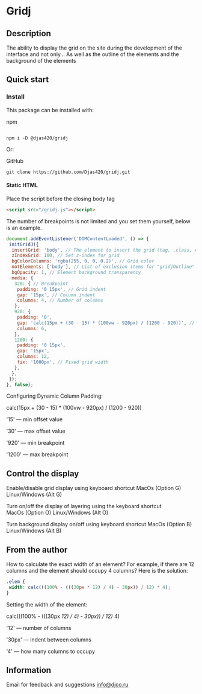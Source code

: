 # Gridj

## Description

The ability to display the grid on the site during the development of the interface and not only…
As well as the outline of the elements and the background of the elements

## Quick start

### Install

This package can be installed with:

npm

```SHELL

npm i -D @djas420/gridj
```

Or:

GitHub

```SHELL
git clone https://github.com/Djas420/gridj.git
```

#### Static HTML

Place the script before the closing body tag

```html
<script src="/gridj.js"></script>
```

The number of breakpoints is not limited and you set them yourself, below is an example.

```javascript
document.addEventListener('DOMContentLoaded', () => {
 initGridJ({
  insertGrid: 'body', // The element to insert the grid (tag, .class, #id), set the element to position: relative;
  zIndexGrid: 100, // Set z-index for grid
  bgColorColumns: 'rgba(255, 0, 0, 0.2)', // Grid color
  notElements: ['body'], // List of exclusion items for "gridjOutline" and "gridjBackground"
  bgOpacity: 1, // Element background transparency
  media: {
   320: { // Breakpoint
    padding: '0 15px', // Grid indent
    gap: '15px', // Column indent
    columns: 4, // Number of columns
   },
   920: {
    padding: '0',
    gap: 'calc(15px + (30 - 15) * (100vw - 920px) / (1200 - 920))', // Dynamic column padding
    columns: 6,
   },
   1200: {
    padding: '0 15px',
    gap: '15px',
    columns: 12,
    fix: '1000px', // Fixed grid width
   },
  },
 });
}, false);
```

Configuring Dynamic Column Padding:

calc(15px + (30 - 15) * (100vw - 920px) / (1200 - 920))

'15' — min offset value

'30' — max offset value

'920' — min breakpoint

'1200' — max breakpoint

## Control the display

Enable/disable grid display using keyboard shortcut MacOs&nbsp;(Option&nbsp;G) Linux/Windows&nbsp;(Alt&nbsp;G)

Turn on/off the display of layering using the keyboard shortcut MacOs&nbsp;(Option&nbsp;O) Linux/Windows&nbsp;(Alt&nbsp;O)

Turn background display on/off using keyboard shortcut MacOs&nbsp;(Option&nbsp;B) Linux/Windows&nbsp;(Alt&nbsp;B)

## From the author

How to calculate the exact width of an element?
For example, if there are 12 columns and the element should occupy 4 columns?
Here is the solution:

```css
.elem {
 width: calc(((100% - (((30px * 12) / 4) - 30px)) / 12) * 4);
}
```

Setting the width of the element:

calc(((100% - (((30px *12) / 4) - 30px)) / 12)* 4)

'12' — number of columns

'30px' — indent between columns

'4' — how many columns to occupy

## Information

Email for feedback and suggestions [info@djco.ru](mailto:info@djco.ru)
